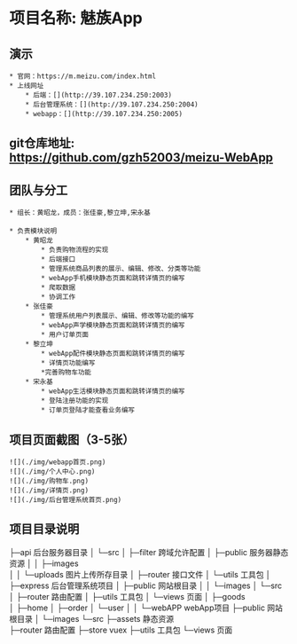 # 项目名称: 魅族App
## 演示
	* 官网：https://m.meizu.com/index.html
	* 上线网址
		* 后端：[](http://39.107.234.250:2003)
		* 后台管理系统：[](http://39.107.234.250:2004)
		* webapp：[](http://39.107.234.250:2005)
## git仓库地址: https://github.com/gzh52003/meizu-WebApp

## 团队与分工
	* 组长：黄昭龙，成员：张佳豪,黎立坤,宋永基
		
	* 负责模块说明
		* 黄昭龙
			* 负责购物流程的实现
			* 后端接口
			* 管理系统商品列表的展示、编辑、修改、分类等功能
			* webApp手机模块静态页面和跳转详情页的编写
			* 爬取数据
			* 协调工作
		* 张佳豪
			* 管理系统用户列表展示、编辑、修改等功能的编写
			* webApp声学模块静态页面和跳转详情页的编写
			* 用户订单页面
		* 黎立坤
			* webApp配件模块静态页面和跳转详情页的编写
			* 详情页功能编写
			*完善购物车功能
		* 宋永基
			* webApp生活模块静态页面和跳转详情页的编写
			* 登陆注册功能的实现
			* 订单页登陆才能查看业务编写
## 项目页面截图（3-5张）
	![](./img/webapp首页.png)
	![](./img/个人中心.png)
	![](./img/购物车.png)
	![](./img/详情页.png)
	![](./img/后台管理系统首页.png)

## 项目目录说明


├─api		后台服务器目录
│  └─src
│      ├─filter		跨域允许配置
│      ├─public		服务器静态资源
│      │  ├─images	
│      │  └─uploads	图片上传所存目录
│      ├─router		接口文件
│	   └─utils		工具包
│   
├─express	后台管理系统项目
│  ├─public		网站根目录
│  │  └─images
│  └─src
│      ├─router		路由配置
│      ├─utils		工具包
│      └─views		页面
│          ├─goods	
│          ├─home
│          ├─order
│          └─user
│
│
└─webAPP		webApp项目
    ├─public	网站根目录
    │  └─images
    └─src
        ├─assets	静态资源	
        ├─router	路由配置
		├─store		vuex
        ├─utils		工具包
        └─views		页面
